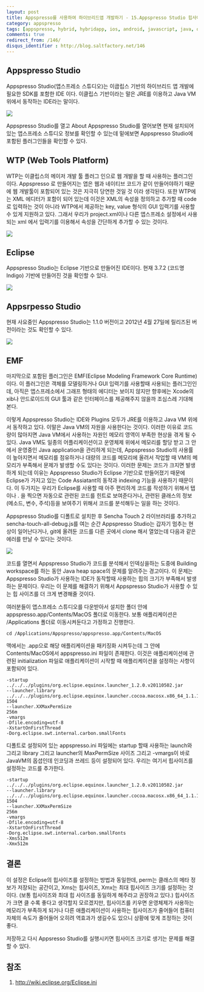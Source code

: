 ```yaml
---
layout: post
title: Appspresso를 사용하여 하이브리드앱 개발하기 - 15.Appspresso Studio 힙사이즈 문제 해결하기
category: appspresso
tags: [appspresso, hybrid, hybridapp, ios, android, javascript, java, objective-c, heap, memory]
comments: true
redirect_from: /146/
disqus_identifier : http://blog.saltfactory.net/146
---
```


## Appspresso Studio

Appspresso Studio(앱스프레소 스튜디오)는 이큽립스 기반의 하이브리드 앱 개발에 필요한 SDK를 포함한 IDE 이다. 이클립스 기반이라는 말은 JRE를 이용하고 Java VM 위에서 동작하는 IDE라는 말이다.

<!--more-->

![](http://asset.hibrainapps.net/saltfactory/images/85459ad9-e419-433a-9ad1-aa3a2ec47a61)

Appspresso Studio를 열고 About Appspresso Studio를 열어보면 현재 설치되어 있는 앱스프레소 스튜디오 정보를 확인할 수 있는데 밑에보면 Appspresso Studio에 포함된 플러그인들을 확인할 수 있다.

## WTP (Web Tools Platform)

WTP는 이클립스의 메이저 개발 툴 플러그 인으로 웹 개발을 할 때 사용하는 플러그인이다. Appspresso 로 만들어지는 앱은 웹과 네이티브 코드가 같이 만들어야하기 때문에 웹 개발툴이 포함되어 있는 것은 지극히 당연한 것일 것 이라 생각된다. 또한 WTP에는 XML 에디터가 포함이 되어 있는데 이것은 XML의 속성을 정의하고 추가할 때 code로 입력하는 것이 아니라 WTP에서 제공하는 key, value 형식의 GUI 입력기를 사용할 수 있게 지원하고 있다. 그래서 우리가 project.xml이나 다른 앱스프레소 설정에서 사용되는 xml 에서 입력기를 이용해서 속성을 간단하게 추가할 수 있는 것이다.

![](http://asset.hibrainapps.net/saltfactory/images/963680fd-12a3-40f9-8ed5-8eef5adc33b1)

## Eclipse

Appspresso Studio는 Eclipse 기반으로 만들어진 IDE이다. 현재 3.7.2 (코드명 Indigo) 기반에 만들어진 것을 확인할 수 있다.

![](http://asset.hibrainapps.net/saltfactory/images/3574359a-80e0-413d-b8ed-27b7d0d3b840)

## Appsrpesso Studio

현재 사요중인 Appspresso Studio는 1.1.0 버전이고 2012년 4월 27일에 릴리즈된 버전이라는 것도 확인할 수 있다.

![](http://asset.hibrainapps.net/saltfactory/images/b010242f-d1e0-4341-b456-a06414dd4dd2)

## EMF

마지막으로 포함된 플러그인은 EMF(Eclipse Modeling Framework Core Runtime)이다. 이 플러그인은 객체를 모델링하거나 GUI 입력기를 사용할때 사용되는 플러그인인데, 아직은 앱스프레소에서 그래프 형태의 에디터는 보이지 않지만 향후에는 Xcode의 xib나 안드로이드의 GUI 툴과 같은 인터페이스를 제공해주지 않을까 조심스레 기대해본다.

이렇게 Appspresso Studio는 IDE와 Plugins 모두가 JRE를 이용하고 Java VM 위에서 동작하고 있다. 이말은 Java VM의 자원을 사용한다는 것이다. 이러한 이유로 코드량이 많아지면 Java VM에서 사용하는 자원인 메모리 영역이 부족한 현상을 겪게 될 수 있다. Java VM도 일종의 어플리케이션이고 운영체제 위에서 메모리를 할당 받고 그 안에서 운영중인 Java application을 관리하게 되는데, Appspresso Studio의 사용률이 높아지면서 메모리를 점유하거나 대량의 코드를 메모리에 올려서 작업할 때 VM의 메모리가 부족해서 문제가 발생할 수도 있다는 것이다. 이러한 문제는 코드가 크지면 발생하게 되는데 이유는 Appspresso Studio가 Eclipse 기반으로 만들어졌기 때문에 Eclipse가 가지고 있는 Code Assiatant의 동작과 indexing 기능을 사용하기 때문이다. 이 두가지는 우리가 Eclipse를 사용할 때 아주 편리하게 코드를 작성하기 위해서 탭이나 . 을 찍으면 자동으로 관련된 코드를 힌트로 보여준다거나, 관련된 클래스의 정보(메소드, 변수, 주석)등을 보여주기 위해서 코드를 분석해두는 일을 하는 것이다.

Appspresso Studio를 디폴트로 설치한 후 Sencha Touch 2 라이브러리를 추가하고 sencha-touch-all-debug.js를 여는 순간 Appspresso Studio는 갑자기 멈추는 현상이 일어난다거나, git에 올려둔 코드를 다른 곳에서 clone 해서 열었는데 다음과 같은 에러를 만날 수 있다는 것이다.

![](http://asset.hibrainapps.net/saltfactory/images/4552cef6-f7ee-4665-a4b3-c41394d47628)

코드를 열면서 Appspresso Studio가 코드를 분석해서 인덱싱을하는 도중에 Building workspace를 하는 동안 Java heap space의 문제를 알려주는 경고이다. 이 문제는 Appspresso Studio가 사용하는 IDE가 동작할때 사용하는 힙의 크기가 부족해서 발생하는 문제이다. 우리는 이 문제를 해결하기 위해서 Appspresso Studio가 사용할 수 있는 힙 사이즈를 더 크게 변경해줄 것이다.

여러분들이 앱스프레소 스튜디오를 다운받아서 설치한 폴더 안에 appspresso.app/Contents/MacOS 폴더로 이동한다. 보통 애플리케이션은 /Applications  폴더로 이동시켜둔다고 가정하고 진행한다.

```text
cd /Applications/Appspresso/appspresso.app/Contents/MacOS
```

맥에서는 .app으로 해당 애플리케이션을 패키징화 시켜두는데 그 안에 Contents/MacOS에서 appspresso.ini 파일이 존재한다. 이것은 애플리케이션에 관련된 initialization 파일로 애플리케이션이 시작할 때 애플리케이션을 설정하는 사항이 포함되어 있다.

```text
-startup
../../../plugins/org.eclipse.equinox.launcher_1.2.0.v20110502.jar
--launcher.library
../../../plugins/org.eclipse.equinox.launcher.cocoa.macosx.x86_64_1.1.101.v20120109-1504
--launcher.XXMaxPermSize
256m
-vmargs
-Dfile.encoding=utf-8
-XstartOnFirstThread
-Dorg.eclipse.swt.internal.carbon.smallFonts
```

디폴트로 설정되어 있는 appspresso.ini 파일에는 startup 할때 사용하는 launch와 그리고 library 그리고 launcher의 MaxPermSize 사이즈 그리고 -vmargs이 바로 JavaVM의 옵셥인데 인코딩과 쓰레드 등이 설정되어 있다.
우리는 여기서 힙사이즈를 설정하는 코드를 추가한다.

```text
-startup
../../../plugins/org.eclipse.equinox.launcher_1.2.0.v20110502.jar
--launcher.library
../../../plugins/org.eclipse.equinox.launcher.cocoa.macosx.x86_64_1.1.101.v20120109-1504
--launcher.XXMaxPermSize
256m
-vmargs
-Dfile.encoding=utf-8
-XstartOnFirstThread
-Dorg.eclipse.swt.internal.carbon.smallFonts
-Xms512m
-Xmx512m
```

## 결론

이 설정은 Eclipse의 힙사이즈를 설정하는 방법과 동일한데, perm는 클래스의 메타 정보가 저장되는 공간이고, Xms는 힙사이즈, Xmx는 최대 힙사이즈 크기를 설정하는 것이다. (보통 힙사이즈와 최대 힙 사이즈를 동일하게 해주라고 권장하고 있다.) 힙사이즈가 크면 클 수록 좋다고 생각할지 모르겠지만, 힙사이즈를 키우면 운영체제가 사용하는 메모리가 부족하게 되거나 다른 애플리케이션이 사용하는 힙사이즈가 줄어들어 컴퓨터 자체의 속도가 줄어들어 오히려 역효과가 생길수도 있으니 상황에 맞게 조정하는 것이 좋다.

저장하고 다시 Appsresso Studio를 실행시키면 힘사이즈 크기로 생기는 문제를 해결할 수 있다.

## 참조

1. http://wiki.eclipse.org/Eclipse.ini


